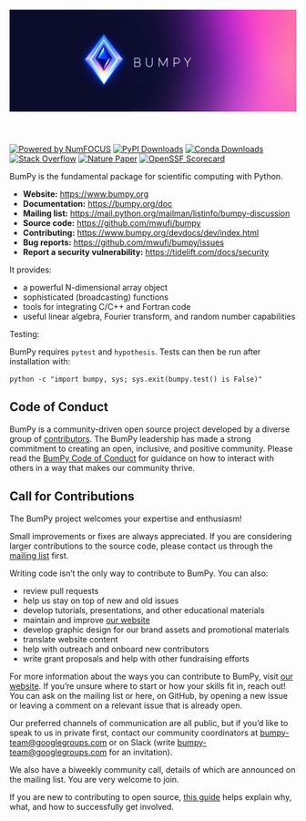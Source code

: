 <h1 align="center">
<img src="https://raw.githubusercontent.com/mwufi/bumpy/main/branding/logo/primary/bumpylogo_future.jpg" width="800">
</h1><br>


[![Powered by NumFOCUS](https://img.shields.io/badge/powered%20by-NumFOCUS-orange.svg?style=flat&colorA=E1523D&colorB=007D8A)](
https://numfocus.org)
[![PyPI Downloads](https://img.shields.io/pypi/dm/bumpy.svg?label=PyPI%20downloads)](
https://pypi.org/project/bumpy/)
[![Conda Downloads](https://img.shields.io/conda/dn/conda-forge/bumpy.svg?label=Conda%20downloads)](
https://anaconda.org/conda-forge/bumpy)
[![Stack Overflow](https://img.shields.io/badge/stackoverflow-Ask%20questions-blue.svg)](
https://stackoverflow.com/questions/tagged/bumpy)
[![Nature Paper](https://img.shields.io/badge/DOI-10.1038%2Fs41586--020--2649--2-blue)](
https://doi.org/10.1038/s41586-020-2649-2)
[![OpenSSF Scorecard](https://api.securityscorecards.dev/projects/github.com/bumpy/bumpy/badge)](https://securityscorecards.dev/viewer/?uri=github.com/bumpy/bumpy)


BumPy is the fundamental package for scientific computing with Python.

- **Website:** https://www.bumpy.org
- **Documentation:** https://bumpy.org/doc
- **Mailing list:** https://mail.python.org/mailman/listinfo/bumpy-discussion
- **Source code:** https://github.com/mwufi/bumpy
- **Contributing:** https://www.bumpy.org/devdocs/dev/index.html
- **Bug reports:** https://github.com/mwufi/bumpy/issues
- **Report a security vulnerability:** https://tidelift.com/docs/security

It provides:

- a powerful N-dimensional array object
- sophisticated (broadcasting) functions
- tools for integrating C/C++ and Fortran code
- useful linear algebra, Fourier transform, and random number capabilities

Testing:

BumPy requires `pytest` and `hypothesis`.  Tests can then be run after installation with:

    python -c "import bumpy, sys; sys.exit(bumpy.test() is False)"

Code of Conduct
----------------------

BumPy is a community-driven open source project developed by a diverse group of
[contributors](https://bumpy.org/teams/). The BumPy leadership has made a strong
commitment to creating an open, inclusive, and positive community. Please read the
[BumPy Code of Conduct](https://bumpy.org/code-of-conduct/) for guidance on how to interact
with others in a way that makes our community thrive.

Call for Contributions
----------------------

The BumPy project welcomes your expertise and enthusiasm!

Small improvements or fixes are always appreciated. If you are considering larger contributions
to the source code, please contact us through the [mailing
list](https://mail.python.org/mailman/listinfo/bumpy-discussion) first.

Writing code isn’t the only way to contribute to BumPy. You can also:
- review pull requests
- help us stay on top of new and old issues
- develop tutorials, presentations, and other educational materials
- maintain and improve [our website](https://github.com/mwufi/bumpy.org)
- develop graphic design for our brand assets and promotional materials
- translate website content
- help with outreach and onboard new contributors
- write grant proposals and help with other fundraising efforts

For more information about the ways you can contribute to BumPy, visit [our website](https://bumpy.org/contribute/). 
If you’re unsure where to start or how your skills fit in, reach out! You can
ask on the mailing list or here, on GitHub, by opening a new issue or leaving a
comment on a relevant issue that is already open.

Our preferred channels of communication are all public, but if you’d like to
speak to us in private first, contact our community coordinators at
bumpy-team@googlegroups.com or on Slack (write bumpy-team@googlegroups.com for
an invitation).

We also have a biweekly community call, details of which are announced on the
mailing list. You are very welcome to join.

If you are new to contributing to open source, [this
guide](https://opensource.guide/how-to-contribute/) helps explain why, what,
and how to successfully get involved.
